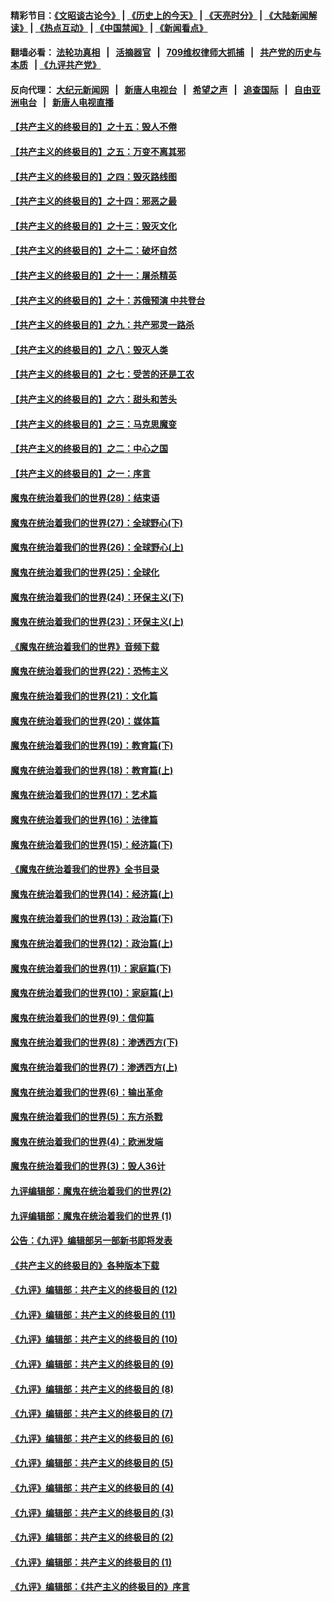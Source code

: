 #### 精彩节目：[《文昭谈古论今》](http://134.209.198.168/wenzhao) | [《历史上的今天》](http://134.209.198.168/today-in-history) | [《天亮时分》](http://134.209.198.168/tianliang) | [《大陆新闻解读》](http://134.209.198.168/ntdtv-comedy) | [《热点互动》](http://134.209.198.168/ntdtv-rdhd)  | [《中国禁闻》](http://134.209.198.168/ntdtv-news) | [《新闻看点》](http://134.209.198.168/news-insight) 

  #### 翻墙必看： [法轮功真相](http://134.209.198.168:10000/videos/truth.html) &nbsp;&nbsp;|&nbsp;&nbsp; [活摘器官](http://134.209.198.168:10000/videos/res/Organs/) &nbsp;&nbsp;|&nbsp;&nbsp; [709维权律师大抓捕](http://134.209.198.168:10000/videos/709/) &nbsp;&nbsp;|&nbsp;&nbsp; [共产党的历史与本质](http://134.209.198.168:10000/videos/ccp.html) &nbsp;&nbsp;| [《九评共产党》](http://134.209.198.168:10000/videos/jiuping/) 

#### 反向代理： [大纪元新闻网](http://134.209.198.168:10080/) &nbsp;&nbsp;|&nbsp;&nbsp; [新唐人电视台](http://134.209.198.168:8000/) &nbsp;&nbsp;|&nbsp;&nbsp; [希望之声](http://134.209.198.168:8200/) &nbsp;&nbsp;|&nbsp;&nbsp; [追查国际](http://134.209.198.168:10010/) &nbsp;&nbsp;|&nbsp;&nbsp; [自由亚洲电台](http://134.209.198.168:9800/) &nbsp;&nbsp;|&nbsp;&nbsp; [新唐人电视直播](http://134.209.198.168/) 

#### [【共产主义的终极目的】之十五：毁人不倦](../pages/nsc422/n11166792.md?t=04090337) 

#### [【共产主义的终极目的】之五：万变不离其邪](../pages/nsc422/n11091285.md?t=04090337) 

#### [【共产主义的终极目的】之四：毁灭路线图](../pages/nsc422/n11086284.md?t=04090337) 

#### [【共产主义的终极目的】之十四：邪恶之最](../pages/nsc422/n11150249.md?t=04090337) 

#### [【共产主义的终极目的】之十三：毁灭文化](../pages/nsc422/n11135227.md?t=04090337) 

#### [【共产主义的终极目的】之十二：破坏自然](../pages/nsc422/n11135214.md?t=04090337) 

#### [【共产主义的终极目的】之十一：屠杀精英](../pages/nsc422/n11118442.md?t=04090337) 

#### [【共产主义的终极目的】之十：苏俄预演 中共登台](../pages/nsc422/n11118424.md?t=04090337) 

#### [【共产主义的终极目的】之九：共产邪灵一路杀](../pages/nsc422/n11114139.md?t=04090337) 

#### [【共产主义的终极目的】之八：毁灭人类](../pages/nsc422/n11108503.md?t=04090337) 

#### [【共产主义的终极目的】之七：受苦的还是工农](../pages/nsc422/n11101809.md?t=04090337) 

#### [【共产主义的终极目的】之六：甜头和苦头](../pages/nsc422/n11096971.md?t=04090337) 

#### [【共产主义的终极目的】之三：马克思魔变](../pages/nsc422/n11061941.md?t=04090337) 

#### [【共产主义的终极目的】之二：中心之国](../pages/nsc422/n11047728.md?t=04090337) 

#### [【共产主义的终极目的】之一：序言](../pages/nsc422/n11086077.md?t=04090337) 

#### [魔鬼在统治着我们的世界(28)：结束语](../pages/nsc422/n10936246.md?t=04090337) 

#### [魔鬼在统治着我们的世界(27)：全球野心(下)](../pages/nsc422/n10928319.md?t=04090337) 

#### [魔鬼在统治着我们的世界(26)：全球野心(上)](../pages/nsc422/n10900318.md?t=04090337) 

#### [魔鬼在统治着我们的世界(25)：全球化](../pages/nsc422/n10788205.md?t=04090337) 

#### [魔鬼在统治着我们的世界(24)：环保主义(下)](../pages/nsc422/n10695307.md?t=04090337) 

#### [魔鬼在统治着我们的世界(23)：环保主义(上)](../pages/nsc422/n10688613.md?t=04090337) 

#### [《魔鬼在统治着我们的世界》音频下载](../pages/nsc422/n10635553.md?t=04090337) 

#### [魔鬼在统治着我们的世界(22)：恐怖主义](../pages/nsc422/n10614727.md?t=04090337) 

#### [魔鬼在统治着我们的世界(21)：文化篇](../pages/nsc422/n10597706.md?t=04090337) 

#### [魔鬼在统治着我们的世界(20)：媒体篇](../pages/nsc422/n10586579.md?t=04090337) 

#### [魔鬼在统治着我们的世界(19)：教育篇(下)](../pages/nsc422/n10564808.md?t=04090337) 

#### [魔鬼在统治着我们的世界(18)：教育篇(上)](../pages/nsc422/n10526970.md?t=04090337) 

#### [魔鬼在统治着我们的世界(17)：艺术篇](../pages/nsc422/n10499093.md?t=04090337) 

#### [魔鬼在统治着我们的世界(16)：法律篇](../pages/nsc422/n10485969.md?t=04090337) 

#### [魔鬼在统治着我们的世界(15)：经济篇(下)](../pages/nsc422/n10469975.md?t=04090337) 

#### [《魔鬼在统治着我们的世界》全书目录](../pages/nsc422/n10464261.md?t=04090337) 

#### [魔鬼在统治着我们的世界(14)：经济篇(上)](../pages/nsc422/n10457370.md?t=04090337) 

#### [魔鬼在统治着我们的世界(13)：政治篇(下)](../pages/nsc422/n10448270.md?t=04090337) 

#### [魔鬼在统治着我们的世界(12)：政治篇(上)](../pages/nsc422/n10444576.md?t=04090337) 

#### [魔鬼在统治着我们的世界(11)：家庭篇(下)](../pages/nsc422/n10440961.md?t=04090337) 

#### [魔鬼在统治着我们的世界(10)：家庭篇(上)](../pages/nsc422/n10435448.md?t=04090337) 

#### [魔鬼在统治着我们的世界(9)：信仰篇](../pages/nsc422/n10432159.md?t=04090337) 

#### [魔鬼在统治着我们的世界(8)：渗透西方(下)](../pages/nsc422/n10429603.md?t=04090337) 

#### [魔鬼在统治着我们的世界(7)：渗透西方(上)](../pages/nsc422/n10426013.md?t=04090337) 

#### [魔鬼在统治着我们的世界(6)：输出革命](../pages/nsc422/n10421536.md?t=04090337) 

#### [魔鬼在统治着我们的世界(5)：东方杀戮](../pages/nsc422/n10417707.md?t=04090337) 

#### [魔鬼在统治着我们的世界(4)：欧洲发端](../pages/nsc422/n10414890.md?t=04090337) 

#### [魔鬼在统治着我们的世界(3)：毁人36计](../pages/nsc422/n10411583.md?t=04090337) 

#### [九评编辑部：魔鬼在统治着我们的世界(2)](../pages/nsc422/n10410036.md?t=04090337) 

#### [九评编辑部：魔鬼在统治着我们的世界 (1)](../pages/nsc422/n10406825.md?t=04090337) 

#### [公告：《九评》编辑部另一部新书即将发表](../pages/nsc422/n10405104.md?t=04090337) 

#### [《共产主义的终极目的》各种版本下载](../pages/nsc422/n10022138.md?t=04090337) 

#### [《九评》编辑部：共产主义的终极目的 (12)](../pages/nsc422/n9933272.md?t=04090337) 

#### [《九评》编辑部：共产主义的终极目的 (11)](../pages/nsc422/n9924973.md?t=04090337) 

#### [《九评》编辑部：共产主义的终极目的 (10)](../pages/nsc422/n9920883.md?t=04090337) 

#### [《九评》编辑部：共产主义的终极目的 (9)](../pages/nsc422/n9916363.md?t=04090337) 

#### [《九评》编辑部：共产主义的终极目的 (8)](../pages/nsc422/n9912488.md?t=04090337) 

#### [《九评》编辑部：共产主义的终极目的 (7)](../pages/nsc422/n9901176.md?t=04090337) 

#### [《九评》编辑部：共产主义的终极目的 (6)](../pages/nsc422/n9899359.md?t=04090337) 

#### [《九评》编辑部：共产主义的终极目的 (5)](../pages/nsc422/n9893174.md?t=04090337) 

#### [《九评》编辑部：共产主义的终极目的 (4)](../pages/nsc422/n9891246.md?t=04090337) 

#### [《九评》编辑部：共产主义的终极目的 (3)](../pages/nsc422/n9879879.md?t=04090337) 

#### [《九评》编辑部：共产主义的终极目的 (2)](../pages/nsc422/n9876205.md?t=04090337) 

#### [《九评》编辑部：共产主义的终极目的 (1)](../pages/nsc422/n9865857.md?t=04090337) 

#### [《九评》编辑部：《共产主义的终极目的》序言](../pages/nsc422/n9862666.md?t=04090337) 

